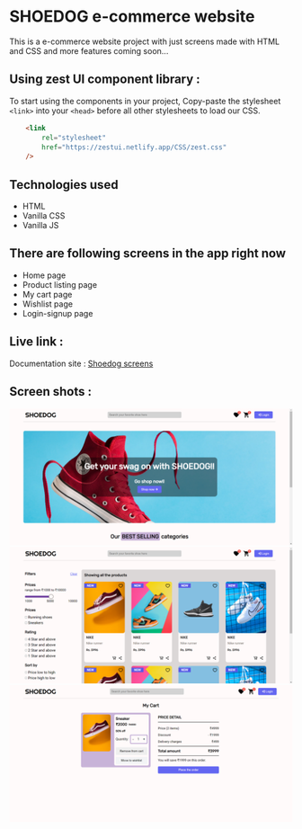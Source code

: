 
# SHOEDOG e-commerce website

This is a e-commerce website project with just screens made with HTML and CSS and more features coming soon...

## Using zest UI component library : 

To start using the components in your project, Copy-paste the stylesheet ```<link>``` into your ```<head>``` before all other stylesheets to load our CSS.
```html
    <link
        rel="stylesheet"
        href="https://zestui.netlify.app/CSS/zest.css"
    />
```

## Technologies used

- HTML
- Vanilla CSS
- Vanilla JS

## There are following screens in the app right now

- Home page
- Product listing page
- My cart page
- Wishlist page
- Login-signup page

## Live link :

Documentation site : [Shoedog screens](https://shoedog-temp.netlify.app/)

## Screen shots :

![ss-1](/assets/screen-shots/ss-1.png)
![ss-2](/assets/screen-shots/ss-2.png)
![ss-3](/assets/screen-shots/ss-3.png)